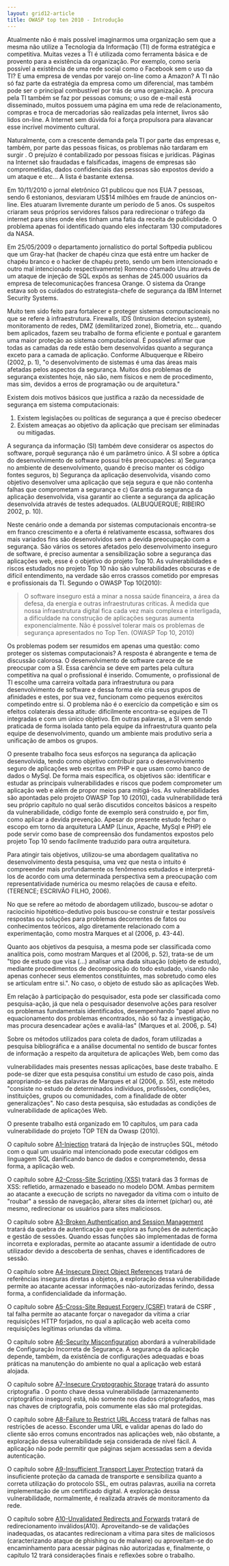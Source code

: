 ```yaml
---
layout: grid12-article
title: OWASP top ten 2010 - Introdução
---
```


Atualmente não é mais possível imaginarmos uma organização sem que a
mesma não utilize a Tecnologia da Informação (TI) de forma estratégica e
competitiva. Muitas vezes a TI é utilizada como ferramenta básica e de provento
para a existência da organização. Por exemplo, como seria possível a existência de
uma rede social como o Facebook sem o uso da TI? E uma empresa de vendas por
varejo on-line como a Amazon? A TI não só faz parte da estratégia da empresa
como um diferencial, mas também pode ser o principal combustível por trás de uma
organização. A procura pela TI também se faz por pessoas comuns; o uso de e-mail
está disseminado, muitos possuem uma página em uma rede de relacionamento,
compras e troca de mercadorias são realizadas pela internet, livros são lidos on-line.
A Internet sem dúvida foi a força propulsora para alavancar esse incrível movimento
cultural.

Naturalmente, com a crescente demanda pela TI por parte das empresas e,
também, por parte das pessoas físicas, os problemas não tardaram em surgir . O
prejuízo é contabilizado por pessoas físicas e jurídicas. Páginas na Internet são
fraudadas e falsificadas, imagens de empresas são comprometidas, dados
confidenciais das pessoas são expostos devido a um ataque e etc... A lista é
bastante extensa.

Em 10/11/2010 o jornal eletrônico G1 publicou que nos EUA 7 pessoas,
sendo 6 estonianos, desviaram US$14 milhões em fraude de anúncios on-line. Eles
atuaram livremente durante um período de 5 anos. Os suspeitos criaram seus
próprios servidores falsos para redirecionar o tráfego da internet para sites onde eles
tinham uma fatia da receita de publicidade. O problema apenas foi identificado
quando eles infectaram 130 computadores da NASA.

Em 25/05/2009 o departamento jornalístico do portal Softpedia publicou que
um Gray-hat (hacker de chapéu cinza que está entre um hacker de chapéu branco e
o hacker de chapéu preto, sendo um bem intencionado e outro mal intencionado
respectivamente) Romeno chamado Unu através de um ataque de injeção de
SQL expôs as senhas de 245.000 usuários da empresa de
telecomunicações francesa Orange. O sistema da Orange estava sob os cuidados
do estrategista-chefe de segurança da IBM Internet Security Systems.

Muito tem sido feito para fortalecer e proteger sistemas computacionais no
que se refere à infraestrutura. Firewalls, IDS (Intrusion detecion system),
monitoramento de redes, DMZ (demilitarized zone), Biometria, etc... quando bem
aplicados, fazem seu trabalho de forma eficiente e pontual e garantem uma maior
proteção ao sistema computacional. É possível afirmar que todas as camadas da
rede estão bem desenvolvidas quanto a segurança exceto para a camada de
aplicação. Conforme Albuquerque e Ribeiro (2002, p. 1), "o desenvolvimento de
sistemas é uma das áreas mais afetadas pelos aspectos da segurança. Muitos dos
problemas de segurança existentes hoje, não são, nem físicos e nem de
procedimento, mas sim, devidos a erros de programação ou de arquitetura."


Existem dois motivos básicos que justifica a razão da necessidade de
segurança em sistema computacionais:

1. Existem legislações ou políticas de segurança a que é preciso obedecer
2. Existem ameaças ao objetivo da aplicação que precisam ser eliminadas ou mitigadas.

A segurança da informação (SI) também deve considerar os aspectos do
software, porquê segurança não é um parâmetro único. A SI sobre a óptica do
desenvolvimento de software possui três preocupações: a) Segurança no ambiente
de desenvolvimento, quando é preciso manter os código fontes seguros, b)
Segurança da aplicação desenvolvida, visando como objetivo desenvolver uma
aplicação que seja segura e que não contenha falhas que comprometam a
segurança e c) Garantia da segurança da aplicação desenvolvida, visa garantir ao
cliente a segurança da aplicação desenvolvida através de testes adequados.
(ALBUQUERQUE; RIBEIRO 2002, p. 10).

Neste cenário onde a demanda por sistemas computacionais encontra-se em
franco crescimento e a oferta é relativamente escassa, softwares dos mais variados
fins são desenvolvidos sem a devida preocupação com a segurança. São vários os
setores afetados pelo desenvolvimento inseguro de software, é preciso aumentar a
sensibilização sobre a segurança das aplicações web, esse é o objetivo do projeto
Top 10. As vulnerabilidades e riscos estudados no projeto Top 10 não são
vulnerabilidades obscuras e de difícil entendimento, na verdade são erros crassos
cometido por empresas e profissionais da TI. Segundo o OWASP Top 10(2010):

> O software inseguro está a minar a nossa saúde financeira, a
> área da defesa, da energia e outras infraestruturas críticas. À
> medida que nossa infraestrutura digital fica cada vez mais
> complexa e interligada, a dificuldade na construção de
> aplicações seguras aumenta exponencialmente. Não é
> possível tolerar mais os problemas de segurança
> apresentados no Top Ten. (OWASP Top 10, 2010)

Os problemas podem ser resumidos em apenas uma questão: como proteger
os sistemas computacionais? A resposta é abrangente e tema de discussão
calorosa. O desenvolvimento de software carece de se preocupar com a SI. Essa
carência se deve em partes pela cultura competitiva na qual o profissional é inserido.
Comumente, o profissional de TI escolhe uma carreira voltada para infraestrutura ou
para desenvolvimento de software e dessa forma ele cria seus grupos de afinidades
e estes, por sua vez, funcionam como pequenos exércitos competindo entre si. O
problema não é o exercício da competição e sim os efeitos colaterais dessa atitude:
dificilmente encontra-se equipes de TI integradas e com um único objetivo. Em
outras palavras, a SI vem sendo praticada de forma isolada tanto pela equipe da
infraestrutura quanto pela equipe de desenvolvimento, quando um ambiente mais
produtivo seria a unificação de ambos os grupos.

O presente trabalho foca seus esforços na segurança da aplicação
desenvolvida, tendo como objetivo contribuir para o desenvolvimento seguro de
aplicações web escritas em PHP e que usam como banco de dados o MySql. De
forma mais específica, os objetivos são: identificar e estudar as principais
vulnerabilidades e riscos que podem comprometer um aplicação web e além de
propor meios para mitigá-los. As vulnerabilidades são apontadas pelo projeto
OWASP Top 10 (2010), cada vulnerabilidade
terá seu próprio capítulo no qual serão discutidos conceitos básicos a respeito da
vulnerabilidade, código fonte de exemplo será construído e, por fim, como aplicar a
devida prevenção. Apesar do presente estudo fechar o escopo em torno da
arquitetura LAMP (Linux, Apache, MySql e PHP) ele pode servir como base de
compreensão dos fundamentos expostos pelo projeto Top 10 sendo facilmente
traduzido para outra arquitetura.

Para atingir tais objetivos, utilizou-se uma abordagem qualitativa no
desenvolvimento desta pesquisa, uma vez que nesta o intuito é compreender mais
profundamente os fenômenos estudados e interpretá-los de acordo com uma
determinada perspectiva sem a preocupação com representatividade numérica ou
mesmo relações de causa e efeito. (TERENCE; ESCRIVÃO FILHO, 2006).

No que se refere ao método de abordagem utilizado, buscou-se adotar o
raciocínio hipotético-dedutivo pois buscou-se construir e testar possíveis respostas
ou soluções para problemas decorrentes de fatos ou conhecimentos teóricos, algo
diretamente relacionado com a experimentação, como mostra Marques et al (2006,
p. 43-44).

Quanto aos objetivos da pesquisa, a mesma pode ser classificada como
analítica pois, como mostram Marques et al (2006, p. 52), trata-se de um "tipo de
estudo que visa (...) analisar uma dada situação (objeto de estudo), mediante
procedimentos de decomposição do todo estudado, visando não apenas conhecer
seus elementos constituintes, mas sobretudo como eles se articulam entre si.". No
caso, o objeto de estudo são as aplicações Web.

Em relação à participação do pesquisador, esta pode ser classificada como
pesquisa-ação, já que nela o pesquisador desenvolve ações para resolver os
problemas fundamentais identificados, desempenhando "papel ativo no
equacionamento dos problemas encontrados, não só faz a investigação, mas
procura desencadear ações e avaliá-las" (Marques et al. 2006, p. 54)

Sobre os métodos utilizados para coleta de dados, foram utilizadas a
pesquisa bibliográfica e a análise documental no sentido de buscar fontes de
informação a respeito da arquitetura de aplicações Web, bem como das

vulnerabilidades mais presentes nessas aplicações, base deste trabalho. E pode-se
dizer que esta pesquisa constitui um estudo de caso pois, ainda apropriando-se das
palavras de Marques et al (2006, p. 55), este método "consiste no estudo de
determinados indivíduos, profissões, condições, instituições, grupos ou
comunidades, com a finalidade de obter generalizações". No caso desta pesquisa,
são estudadas as condições de vulnerabilidade de aplicações Web.

O presente trabalho está organizado em 10 capítulos, um para cada vulnerabilidade do projeto TOP TEN da Owasp (2010).

O capítulo sobre [A1-Injection](a01-injection/) tratará da Injeção de instruções SQL, método com o qual um usuário mal intencionado 
pode executar códigos em linguagem SQL danificando banco de dados e comprometendo, dessa forma, a aplicação web.

O capítulo sobre [A2-Cross-Site Scripting (XSS)](a02-cross-site-scripting/) tratará das 3 formas de XSS: refletido, armazenado e baseado no 
modelo DOM. Ambas permitem ao atacante a execução de scripts no navegador da vítima com o intuito de "roubar" a sessão 
de navegação, alterar sites da internet (pichar) ou, até mesmo, redirecionar os usuários para sites maliciosos.

O capítulo sobre [A3-Broken Authentication and Session Management](a03-broken-authentication/) tratará da quebra de autenticação que explora as 
funções de autenticação e gestão de sessões. Quando essas funções são implementadas de forma incorreta e exploradas, 
permite ao atacante assumir a identidade de outro utilizador devido a descoberta de senhas, chaves e identificadores de 
sessão.

O capítulo sobre [A4-Insecure Direct Object References](a04-insecure-direct-object/) tratará de referências inseguras diretas a objetos, a 
exploração dessa vulnerabilidade permite ao atacante acessar informações não-autorizadas ferindo, dessa forma, a 
confidencialidade da informação.

O capítulo sobre [A5-Cross-Site Request Forgery (CSRF)](a05-csrf/) tratará de CSRF , tal falha permite ao atacante forçar o
navegador da vítima a criar requisições HTTP forjados, no qual a aplicação web aceita como requisições legítimas 
oriundas da vítima.

O capítulo sobre [A6-Security Misconfiguration](a06-security-misconfiguration/) abordará a vulnerabilidade de Configuração Incorreta de Segurança. A 
segurança da aplicação depende, também, da existência de configurações adequadas e boas práticas na manutenção do 
ambiente no qual a aplicação web estará alojada.

O capítulo sobre [A7-Insecure Cryptographic Storage](a07-insecure-cryptographic-storage/) tratará do assunto criptografia . O ponto chave dessa
vulnerabilidade (armazenamento criptográfico inseguro) está, não somente nos dados criptografados, mas nas chaves de 
criptografia, pois comumente elas são mal protegidas.

O capítulo sobre [A8-Failure to Restrict URL Access](a08-failure-to-restrict-url/) tratará de falhas nas restrições de acesso. Esconder uma URL e 
validar apenas do lado do cliente são erros comuns encontrados nas aplicações web, não obstante, a exploração dessa 
vulnerabilidade seja considerada de nível fácil. A aplicação não pode permitir que páginas sejam acessadas sem a
devida autenticação.


O capítulo sobre [A9-Insufficient Transport Layer Protection](a09-transport-layer/) tratará da insuficiente proteção da camada de transporte
e sensibiliza quanto a correta utilização do protocolo SSL, em outras palavras, auxilia na correta implementação de um
certificado digital. A exploração dessa vulnerabilidade, normalmente, é realizada através de monitoramento da rede.


O capítulo sobre [A10-Unvalidated Redirects and Forwards](a10-unvalidated-redirects-forwards/) tratará de redirecionamento inválidos(A10). Aproveitando-se de
validações inadequadas, os atacantes redirecionam a vítima para sites de maliciosos
(caracterizando ataque de phishing ou de malware) ou aproveitam-se do
encaminhamento para acessar páginas não autorizadas e, finalmente, o capítulo 12
trará considerações finais e reflexões sobre o trabalho.
